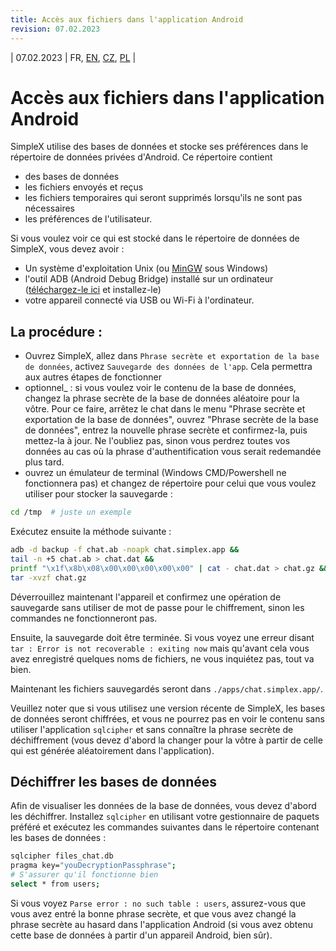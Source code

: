 ```yaml
---
title: Accès aux fichiers dans l'application Android
revision: 07.02.2023
---
```

| 07.02.2023 | FR, [EN](/docs/ANDROID.md), [CZ](/docs/lang/cs/ANDROID.md), [PL](/docs/lang/pl/CLI.md) |

# Accès aux fichiers dans l'application Android

SimpleX utilise des bases de données et stocke ses préférences dans le répertoire de données privées d'Android. Ce répertoire contient
- des bases de données
- les fichiers envoyés et reçus
- les fichiers temporaires qui seront supprimés lorsqu'ils ne sont pas nécessaires
- les préférences de l'utilisateur.


Si vous voulez voir ce qui est stocké dans le répertoire de données de SimpleX, vous devez avoir :
- Un système d'exploitation Unix (ou [MinGW](https://www.mingw-w64.org/downloads/) sous Windows)
- l'outil ADB (Android Debug Bridge) installé sur un ordinateur ([téléchargez-le ici](https://developer.android.com/studio/releases/platform-tools) et installez-le)
- votre appareil connecté via USB ou Wi-Fi à l'ordinateur.

## La procédure :

- Ouvrez SimpleX, allez dans `Phrase secrète et exportation de la base de données`, activez `Sauvegarde des données de l'app`. Cela permettra aux autres étapes de fonctionner
- optionnel_ : si vous voulez voir le contenu de la base de données, changez la phrase secrète de la base de données aléatoire pour la vôtre. Pour ce faire, arrêtez le chat dans le menu "Phrase secrète et exportation de la base de données", ouvrez "Phrase secrète de la base de données", entrez la nouvelle phrase secrète et confirmez-la, puis mettez-la à jour. Ne l'oubliez pas, sinon vous perdrez toutes vos données au cas où la phrase d'authentification vous serait redemandée plus tard.
- ouvrez un émulateur de terminal (Windows CMD/Powershell ne fonctionnera pas) et changez de répertoire pour celui que vous voulez utiliser pour stocker la sauvegarde :

```bash
cd /tmp  # juste un exemple
```
Exécutez ensuite la méthode suivante :
```bash
adb -d backup -f chat.ab -noapk chat.simplex.app && 
tail -n +5 chat.ab > chat.dat && 
printf "\x1f\x8b\x08\x00\x00\x00\x00\x00" | cat - chat.dat > chat.gz && 
tar -xvzf chat.gz
```

Déverrouillez maintenant l'appareil et confirmez une opération de sauvegarde sans utiliser de mot de passe pour le chiffrement, sinon les commandes ne fonctionneront pas.

Ensuite, la sauvegarde doit être terminée. Si vous voyez une erreur disant `tar : Error is not recoverable : exiting now` mais qu'avant cela vous avez enregistré quelques noms de fichiers, ne vous inquiétez pas, tout va bien.

Maintenant les fichiers sauvegardés seront dans `./apps/chat.simplex.app/`.

Veuillez noter que si vous utilisez une version récente de SimpleX, les bases de données seront chiffrées, et vous ne pourrez pas en voir le contenu sans utiliser l'application `sqlcipher` et sans connaître la phrase secrète de déchiffrement (vous devez d'abord la changer pour la vôtre à partir de celle qui est générée aléatoirement dans l'application).

## Déchiffrer les bases de données

Afin de visualiser les données de la base de données, vous devez d'abord les déchiffrer. Installez `sqlcipher` en utilisant votre gestionnaire de paquets préféré et exécutez les commandes suivantes dans le répertoire contenant les bases de données :
```bash
sqlcipher files_chat.db
pragma key="youDecryptionPassphrase";
# S'assurer qu'il fonctionne bien
select * from users;
```

Si vous voyez `Parse error : no such table : users`, assurez-vous que vous avez entré la bonne phrase secrète, et que vous avez changé la phrase secrète au hasard dans l'application Android (si vous avez obtenu cette base de données à partir d'un appareil Android, bien sûr).
